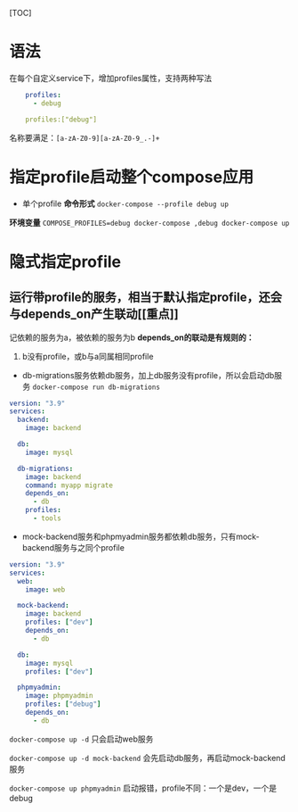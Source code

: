 [TOC]

# 语法
在每个自定义service下，增加profiles属性，支持两种写法
```yaml
	profiles:
	  - debug
```

```yaml
	profiles:["debug"]
```

名称要满足：`[a-zA-Z0-9][a-zA-Z0-9_.-]+`

# 指定profile启动整个compose应用
* 单个profile
**命令形式**
`docker-compose --profile debug up`

**环境变量**
`COMPOSE_PROFILES=debug docker-compose ,debug docker-compose up`

# 隐式指定profile
## 运行带profile的服务，相当于默认指定profile，还会与depends_on产生联动[[重点]]
记依赖的服务为a，被依赖的服务为b
**depends_on的联动是有规则的：**
1. b没有profile，或b与a同属相同profile

* db-migrations服务依赖db服务，加上db服务没有profile，所以会启动db服务
`docker-compose run db-migrations`
```yaml
version: "3.9"
services:
  backend:
    image: backend

  db:
    image: mysql

  db-migrations:
    image: backend
    command: myapp migrate
    depends_on:
      - db
    profiles:
      - tools
```


* mock-backend服务和phpmyadmin服务都依赖db服务，只有mock-backend服务与之同个profile
```yaml
version: "3.9"
services:
  web:
    image: web

  mock-backend:
    image: backend
    profiles: ["dev"]
    depends_on:
      - db

  db:
    image: mysql
    profiles: ["dev"]

  phpmyadmin:
    image: phpmyadmin
    profiles: ["debug"]
    depends_on:
      - db
```

`docker-compose up -d`
只会启动web服务

`docker-compose up -d mock-backend`
会先启动db服务，再启动mock-backend服务

`docker-compose up phpmyadmin`
启动报错，profile不同：一个是dev，一个是debug
